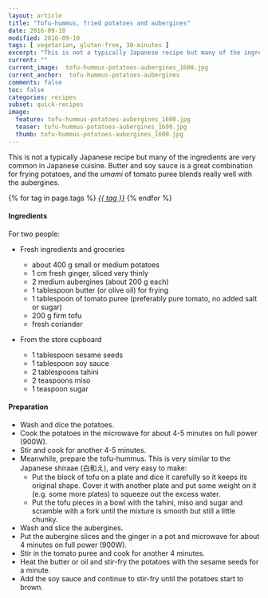 ```yaml
---
layout: article
title: "Tofu-hummus, fried potatoes and aubergines"
date: 2016-09-10
modified: 2016-09-10
tags: [ vegetarian, gluten-free, 30-minutes ]
excerpt: "This is not a typically Japanese recipe but many of the ingredients are very common in Japanese cuisine."
current: ""
current_image:  tofu-hummus-potatoes-aubergines_1600.jpg
current_anchor:  tofu-hummus-potatoes-aubergines
comments: false
toc: false
categories: recipes
subset: quick-recipes
image:
  feature: tofu-hummus-potatoes-aubergines_1600.jpg
  teaser: tofu-hummus-potatoes-aubergines_1600.jpg
  thumb: tofu-hummus-potatoes-aubergines_1600.jpg
---
```


This is not a typically Japanese recipe but many of the ingredients are very common in Japanese cuisine. Butter and soy sauce is a great combination for frying potatoes, and the _umami_ of tomato puree blends really well with the aubergines.

{% for tag in page.tags %}&nbsp;<a class="post-tag" href="{{ site.url}}/tags/#{{ tag }}">_{{ tag }}_</a>&nbsp;{% endfor %}

#### Ingredients

For two people:

- Fresh ingredients and groceries
  - about 400 g small or medium potatoes
  - 1 cm fresh ginger, sliced very thinly
  - 2 medium aubergines (about 200 g each)
  - 1 tablespoon butter (or olive oil) for frying
  - 1 tablespoon of tomato puree (preferably pure tomato, no added salt or sugar)
  - 200 g firm tofu
  - fresh coriander
	
- From the store cupboard
  - 1 tablespoon sesame seeds
  - 1 tablespoon soy sauce 	
  - 2 tablespoons tahini
  - 2 teaspoons miso
  - 1 teaspoon sugar

#### Preparation

- Wash and dice the potatoes. 
- Cook the potatoes in the microwave for about 4-5 minutes on full power (900W). 
- Stir and cook for another 4-5 minutes.
- Meanwhile, prepare the tofu-hummus. This is very similar to the Japanese shiraae (白和え), and very easy to make:
  - Put the block of tofu on a plate and dice it carefully so it keeps its original shape. Cover it with another plate and put some weight on it (e.g. some more plates) to squeeze out the excess water.
  - Put the tofu pieces in a bowl with the tahini, miso and sugar and scramble with a fork until the mixture is smooth but still a little chunky.
- Wash and slice the aubergines.
- Put the aubergine slices and the ginger in a pot and microwave for about 4 minutes on full power (900W). 
- Stir in the tomato puree and cook for another 4 minutes.
- Heat the butter or oil and stir-fry the potatoes with the sesame seeds for a minute. 
- Add the soy sauce and continue to stir-fry until the potatoes start to brown.


